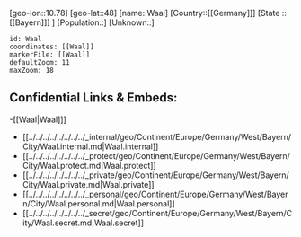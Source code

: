 ﻿---
location: [48,10.78]
mapzoom: [7,12] 
mapmarker: city 
type: City
tags:
- geo/City


SpocWebEntityId: 35376
isDeleted: false
confidential: public

---
[geo-lon::10.78]
[geo-lat::48]
[name::Waal]
[Country::[[Germany]]]
[State ::[[Bayern]]] ]
[Population::]
[Unknown::]


```leaflet
id: Waal
coordinates: [[Waal]]
markerFile: [[Waal]]
defaultZoom: 11 
maxZoom: 18
```


## Confidential Links & Embeds: 
-[[Waal|Waal]]] 
- [[../../../../../../../../_internal/geo/Continent/Europe/Germany/West/Bayern/City/Waal.internal.md|Waal.internal]] 
- [[../../../../../../../../_protect/geo/Continent/Europe/Germany/West/Bayern/City/Waal.protect.md|Waal.protect]] 
- [[../../../../../../../../_private/geo/Continent/Europe/Germany/West/Bayern/City/Waal.private.md|Waal.private]] 
- [[../../../../../../../../_personal/geo/Continent/Europe/Germany/West/Bayern/City/Waal.personal.md|Waal.personal]] 
- [[../../../../../../../../_secret/geo/Continent/Europe/Germany/West/Bayern/City/Waal.secret.md|Waal.secret]] 
